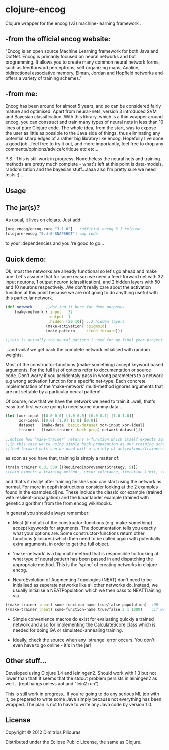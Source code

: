 # clojure-encog

Clojure wrapper for the encog (v3) machine-learning framework .

-from the official encog website:
---------------------------------
"Encog is an open source Machine Learning framework for both Java and DotNet. Encog is primarily focused on neural networks and bot programming. It allows you to  create many common neural network forms, such as feedforward perceptrons, self organizing maps, Adaline, bidirectional associative memory, Elman, Jordan and Hopfield networks and offers a variety of training schemes."

-from me:
---------
Encog has been around for almost 5 years, and so can be considered fairly mature and optimised. Apart from neural-nets, version 3 introduced SVM and Bayesian classification. With this library, which is a thin wrapper around encog, you can construct and train many types of neural nets in less than 10 lines of pure Clojure code. The whole idea, from the start, was to expose the user as little as possible to the Java side of things, thus eliminating any potential sharp edges of a rather big librabry like encog. Hopefully I've done a good job...feel free to try it out, and more importantly, feel free to drop any comments/opinions/advice/critique etc etc...

P.S.: This is still work in progress. Nonetheless the neural nets and training methods are pretty much complete - what's left at this point is data-models, randomization and the bayesian stuff...aaaa also I'm pretty sure we need tests :) ...  


## Usage

The jar(s)?
-------------------

As usual, it lives on clojars. Just add:
``` clojure
[org.encog/encog-core "3.1.0"]   ;official encog 3.1 release 
[clojure-encog "0.4.0-SNAPSHOT"] ;my code
```
to your :dependencies and you 're good to go...


Quick demo:
-------------

Ok, most the networks are already functional so let's go ahead and make one. Let's assume that for some reason we need a feed-forward net with 32 input neurons, 1 output neuron (classification), and 2 hidden layers with 50 and 10 neurons respectively...We don't really care about the activation function at this point because we are not going to do anything useful with this particular network.

``` clojure
(def network      ;;def-ing it here for demo purposes
    (make-network {:input   32
                   :output  1
                   :hidden [50 10]} ;;2 hidden layers
                  (make-activationF :sigmoid) 
                  (make-pattern     :feed-forward)))
                  
;;this is actually the neural pattern i used for my final year project at uni!                  
```
...and voila! we get back the complete network initialised with random weights.

Most of the constructor-functions (make-something) accept keyword based arguments. For the full list of options refer to documentation or source code. Don't worry if you accidentaly pass in wrong parameters to a network e.g wrong activation function for a specific net-type. Each concrete implementation of the 'make-network' multi-method ignores arguments that are not settable by a particular neural pattern!

Of course, now that we have the network we need to train it...well, that's easy too!
first we are going to need some dummy data...

``` clojure
(let [xor-input [[0.0 0.0] [1.0 0.0] [0.0 0.1] [1.0 1.0]]
      xor-ideal [[0.0] [1.0] [1.0] [0.0]] 
      dataset   (make-data :basic-dataset xor-input xor-ideal)
      trainer   ((make-trainer :back-prop) network dataset)])

;;notice how 'make-trainer' returns a function which itself expects some argumets.
;;in this case we're using simple back-propagation as our training scheme of preference.
;;feed-forward nets can be used with a variety of activations/trainers.
```
as soon as you have that, training is simply a matter of:
``` clojure
(train trainer 0.01 500 [(RequiredImprovementStrategy. 5)])
;train expects a training-method , error tolerance, iteration limit, strategies (a possibly empty vector)
```

and that's it really!
after training finishes you can start using the network as normal. For more in depth instructions consider looking at the 2 examples found in the examples.clj ns. These include the classic xor example (trained with resilient-propagation) and the lunar lander example (trained with genetic algorithm) from the from encog wiki/books.

In general you should always remember:
- Most (if not all) of the constructor-functions (e.g. make-something) accept keywords for arguments. The documentation tells you
exactly what your options are. Some constructor-functions return other functions (closures) which then need to be called again with potentially extra arguments, in order to get the full object. 

- 'make-network' is a big multi-method that is responsible for looking at what type of neural pattern has been passed in and dispatching the appropriate method. This is the 'spine' of creating networks in clojure-encog.

- NeuroEvolution of Augmenting Topologies (NEAT) don't need to be initialised as seperate networks like all other networks do. Instead, we usually initialise a NEATPopulation which we then pass to NEATTraining via 
``` clojure
((make-trainer :neat) some-function-name true/false population)  ;OR
((make-trainer :neat) some-function-name true/false 2 1 1000)    ;if we want a brand new population with default parameters
```     

- Simple convenience macros do exist for evaluating quickly a trained network and also for implementing the CalculateScore class which is needed for doing GA or simulated-annealing training.

- Ideally, check the source when any 'strange' error occurs. You don't even have to go online - it's in the jar!

Other stuff...
----------------
Developed using Clojure 1.4 and leiningen2.
Should work with 1.3 but not lower than that!
It seems that the stdout problem persists in leiningen2 as well... (repl hangs unless aot and "lein2 run")


This is still work in progress...If you're going to do any serious ML job with it, be prepared to write some Java simply because not everything has been wrapped. The plan is not to have to write any Java code by version 1.0. 

## License

Copyright © 2012 Dimitrios Piliouras

Distributed under the Eclipse Public License, the same as Clojure.
